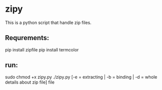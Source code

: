 # zipy
This is a python script that handle zip files.


## Requrements:
pip install zipfile
pip install termcolor

## run:
sudo chmod +x zipy.py
./zipy.py [-e = extracting | -b = binding | -d = whole details about zip file] file


